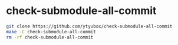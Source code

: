 # check-submodule-all-commit

```bash
git clone https://github.com/ytyubox/check-submodule-all-commit
make -C check-submodule-all-commit
rm -rf check-submodule-all-commit
```
